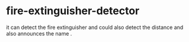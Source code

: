 # fire-extinguisher-detector
it can detect the fire extinguisher and could also detect the distance and also announces the name .

